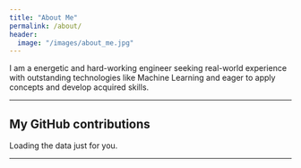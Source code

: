 ```yaml
---
title: "About Me"
permalink: /about/
header:
  image: "/images/about_me.jpg"
---
```


I am a energetic and hard-working engineer seeking real-world experience with outstanding technologies like Machine Learning and eager to apply concepts and develop acquired skills.

---
## My GitHub contributions

<!-- Include the library. -->
<script
  src="https://unpkg.com/github-calendar@latest/dist/github-calendar.min.js"
></script>

<!-- Optionally, include the theme (if you don't want to struggle to write the CSS) -->
<link
   rel="stylesheet"
   href="https://unpkg.com/github-calendar@latest/dist/github-calendar-responsive.css"
/>

<!-- Prepare a container for your calendar. -->
<div class="calendar">
    <!-- Loading stuff -->
    Loading the data just for you.
</div>

<script>
    GitHubCalendar(".calendar", "pranav6670");
    // or enable responsive functionality
    GitHubCalendar(".calendar", "pranav6670", { responsive: true });
</script>

---
